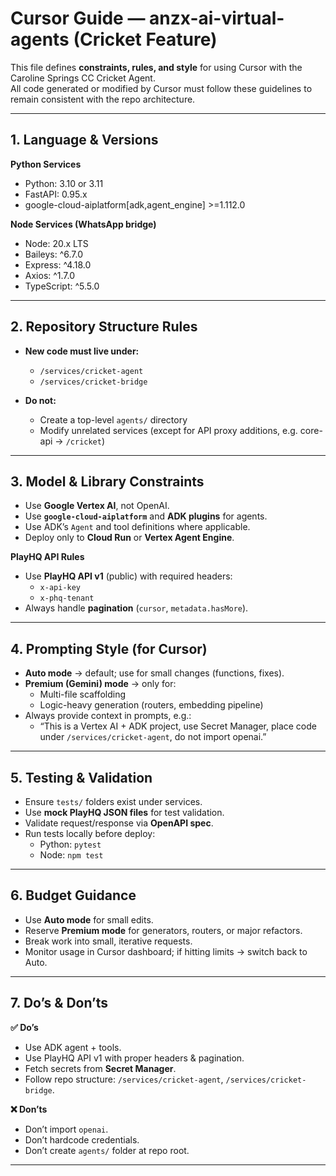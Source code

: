 # Cursor Guide — anzx-ai-virtual-agents (Cricket Feature)

This file defines **constraints, rules, and style** for using Cursor with the Caroline Springs CC Cricket Agent.  
All code generated or modified by Cursor must follow these guidelines to remain consistent with the repo architecture.

---

## 1. Language & Versions

**Python Services**  
- Python: 3.10 or 3.11  
- FastAPI: 0.95.x  
- google-cloud-aiplatform[adk,agent_engine] >=1.112.0  

**Node Services (WhatsApp bridge)**  
- Node: 20.x LTS  
- Baileys: ^6.7.0  
- Express: ^4.18.0  
- Axios: ^1.7.0  
- TypeScript: ^5.5.0  

---

## 2. Repository Structure Rules  

- **New code must live under:**  
  - `/services/cricket-agent`  
  - `/services/cricket-bridge`  

- **Do not:**  
  - Create a top-level `agents/` directory  
  - Modify unrelated services (except for API proxy additions, e.g. core-api → `/cricket`)  

---

## 3. Model & Library Constraints  

- Use **Google Vertex AI**, not OpenAI.  
- Use **`google-cloud-aiplatform`** and **ADK plugins** for agents.  
- Use ADK’s `Agent` and tool definitions where applicable.  
- Deploy only to **Cloud Run** or **Vertex Agent Engine**.  

**PlayHQ API Rules**  
- Use **PlayHQ API v1** (public) with required headers:  
  - `x-api-key`  
  - `x-phq-tenant`  
- Always handle **pagination** (`cursor`, `metadata.hasMore`).  

---

## 4. Prompting Style (for Cursor)  

- **Auto mode** → default; use for small changes (functions, fixes).  
- **Premium (Gemini) mode** → only for:  
  - Multi-file scaffolding  
  - Logic-heavy generation (routers, embedding pipeline)  
- Always provide context in prompts, e.g.:  
  - “This is a Vertex AI + ADK project, use Secret Manager, place code under `/services/cricket-agent`, do not import openai.”  

---

## 5. Testing & Validation  

- Ensure `tests/` folders exist under services.  
- Use **mock PlayHQ JSON files** for test validation.  
- Validate request/response via **OpenAPI spec**.  
- Run tests locally before deploy:  
  - Python: `pytest`  
  - Node: `npm test`  

---

## 6. Budget Guidance  

- Use **Auto mode** for small edits.  
- Reserve **Premium mode** for generators, routers, or major refactors.  
- Break work into small, iterative requests.  
- Monitor usage in Cursor dashboard; if hitting limits → switch back to Auto.  

---

## 7. Do’s & Don’ts  

**✅ Do’s**  
- Use ADK agent + tools.  
- Use PlayHQ API v1 with proper headers & pagination.  
- Fetch secrets from **Secret Manager**.  
- Follow repo structure: `/services/cricket-agent`, `/services/cricket-bridge`.  

**❌ Don’ts**  
- Don’t import `openai`.  
- Don’t hardcode credentials.  
- Don’t create `agents/` folder at repo root.  

---
